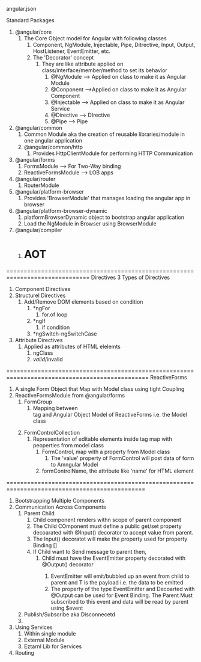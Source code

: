 angular.json

Standard Packages

1. @angular/core
   1. The Core Object model for Angular with following classes
      1. Component, NgModule, Injectable, Pipe, Ditrective, Input, Output, HostListener, EventEmitter, etc.
      2. The 'Decorator' concept
         1. They are like attribute applied on class/interface/member/method to set its behavior
            1. @NgModule --> Applied on class to make it as Angular Module
            2. @Conponent -->Applied on class to make it as Angular Component
            3. @Injectable --> Applied on class to make it as Angular Service
            4. @Directive --> DIrective
            5. @Pipe --> Pipe
2. @angular/common
   1. Common Module aka the creation of reusable libraries/module in one angular application
   2. @angular/common/http
      1. Provides HttpClientModule for performing HTTP Communication
3. @angular/forms
   1. FormsModule --> For Two-Way binding
   2. ReactiveFormsModule --> LOB apps
4. @angular/router
   1. RouterModule
5. @angular/platform-browser
   1. Provides 'BrowserModule' that manages loading the angular app in browser
6. @angular/platform-browser-dynamic
   1. platformBrowserDynamic object to bootstrap angular application
   2. Load the NgModule in Browser using BrowserModule
7. @angular/compiler
   1. # AOT

==============================================================================
Directives
3 Types of Directives

1. Component Directives
2. Structurel Directives
   1. Add/Remove DOM elements based on condition
      1. \*ngFor
         1. for.of loop
      2. \*ngIf
         1. if condition
      3. \*ngSwitch-ngSwitchCase
3. Attribute Directives
   1. Applied as attributes of HTML elelemts
      1. ngClass
      2. $valid/$invalid

===============================================================================================
ReactiveForms

1. A single Form Object that Map with Model class using tight Coupling
2. ReactiveFormsModule from @angular/forms
   1. FormGroup
      1. Mapping between <form> tag and Angular Object Model of ReactiveForms i.e. the Model class
   2. FormControlCollection
      1. Representation of editable elements inside <form> tag map with peoperties from model class
         1. FormControl, map with a property from Model class
            1. The 'value' property of FormControl will post data of form to Amngular Model
         2. formControlName, the attribute like 'name' for HTML element

==============================================================================================

1. Bootstrapping Multiple Components
2. Communication Across Components
   1. Parent Child
      1. Child component renders withn scope of parent component
      2. The Child COmponent must define a public get/set property decoarated with @Input() decorator to accept value from parent.
      3. The Input() decoratot will make the property used for property Binding []
      4. If Child want to Send message to parent then,
         1. Child must have the EventEmitter<T> property decorated with @Output() decorator
            1. EventEmitter<T> will emit/bubbled up an event from child to parent and T is the payload i.e. the data to be emitted
            2. The property of the type EventEmitter and Decoarted with @Output can be used for Event Binding. The Parent Must subscribed to this event and data <T> will be read by parent using \$event
   2. Publish/Subscribe aka Disconnecetd
   3.
3. Using Services
   1. Within single module
   2. External Module
   3. Eztarnl Lib for Services
4. Routing
